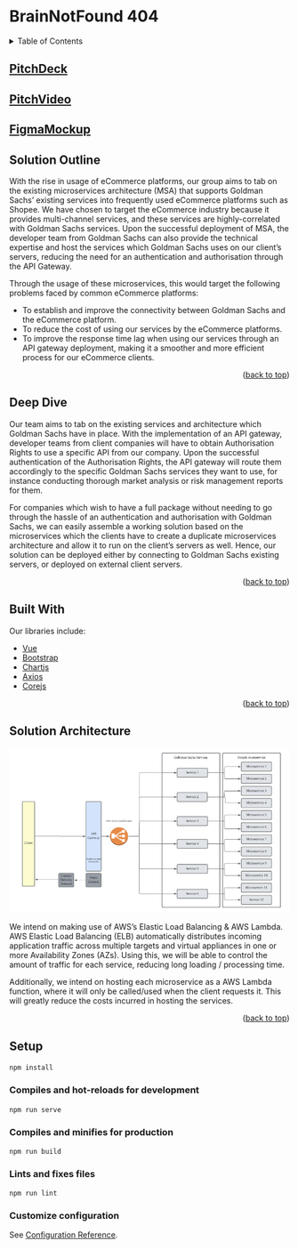 # BrainNotFound 404

<!-- TABLE OF CONTENTS -->
<details>
  <summary>Table of Contents</summary>
  <ol>
    <li><a href="#pitchdeck">Pitch Deck</a></li>
    <li><a href="#pitchvideo">Pitch Video</a></li>
    <li><a href="#figmamockup">Figma Mockup</a></li>
    <li>
      <a href="#solution-outline">Solution Outline</a>
      <ol>
        <li><a href="#deep-dive">Deep Dive</a></li>
        <li><a href="#built-with">Built With</a></li>
        <li><a href="#solution-architecture">Solution Architecture</a></li>
      </ol>
    </li>
    <li><a href="#setup">Project Setup</a></li>
    <li><a href="#prerequisites">Prerequisites</a></li>
    <li><a href="#installation">Installation</a></li>
  </ol>
</details>

## [PitchDeck]
## [PitchVideo]
## [FigmaMockup]


## Solution Outline

With the rise in usage of eCommerce platforms, our group aims to tab on the existing microservices architecture (MSA) that supports Goldman Sachs’ existing services into frequently used eCommerce platforms such as Shopee. We have chosen to target the eCommerce industry because it provides multi-channel services, and these services are highly-correlated with Goldman Sachs services. Upon the successful deployment of MSA, the developer team from Goldman Sachs can also provide the technical expertise and host the services which Goldman Sachs uses on our client’s servers, reducing the need for an authentication and authorisation through the API Gateway. 

Through the usage of these microservices, this would target the following problems faced by common eCommerce platforms: 
* To establish and improve the connectivity between Goldman Sachs and the eCommerce platform.
* To reduce the cost of using our services by the eCommerce platforms.
* To improve the response time lag when using our services through an API gateway deployment, making it a smoother and more efficient process for our eCommerce clients.

<p align="right">(<a href="#readme-top">back to top</a>)</p>


## Deep Dive
Our team aims to tab on the existing services and architecture which Goldman Sachs have in place. With the implementation of an API gateway, developer teams from client companies will have to obtain Authorisation Rights to use a specific API from our company. Upon the successful authentication of the Authorisation Rights, the API gateway will route them accordingly to the specific Goldman Sachs services they want to use, for instance conducting thorough market analysis or risk management reports for them.

For companies which wish to have a full package without needing to go through the hassle of an authentication and authorisation with Goldman Sachs, we can easily assemble a working solution based on the microservices which the clients have to create a duplicate microservices architecture and allow it to run on the client’s servers as well. Hence, our solution can be deployed either by connecting to Goldman Sachs existing servers, or deployed on external client servers. 

<p align="right">(<a href="#readme-top">back to top</a>)</p>

## Built With
Our libraries include:

* [Vue]
* [Bootstrap]
* [Chartjs]
* [Axios]
* [Corejs]

<p align="right">(<a href="#readme-top">back to top</a>)</p>

## Solution Architecture
![Images](images/architecture.png)

We intend on making use of AWS’s Elastic Load Balancing & AWS Lambda. AWS Elastic Load Balancing (ELB) automatically distributes incoming application traffic across multiple targets and virtual appliances in one or more Availability Zones (AZs). Using this, we will be able to control the amount of traffic for each service, reducing long loading / processing time. 

Additionally, we intend on hosting each microservice as a AWS Lambda function, where it will only be called/used when the client requests it. This will greatly reduce the costs incurred in hosting the services. 

<p align="right">(<a href="#readme-top">back to top</a>)</p>

## Setup
```
npm install
```

### Compiles and hot-reloads for development
```
npm run serve
```

### Compiles and minifies for production
```
npm run build
```

### Lints and fixes files
```
npm run lint
```

### Customize configuration
See [Configuration Reference](https://cli.vuejs.org/config/).


<!-- MARKDOWN LINKS & IMAGES -->
<!-- https://www.markdownguide.org/basic-syntax/#reference-style-links -->
[Vue]: https://vuejs.org/
[Chartjs]: https://www.chartjs.org/
[Bootstrap]: https://bootstrap-vue.org/
[Axios]: https://axios-http.com/
[Corejs]: https://www.npmjs.com/package/core-js
[PitchDeck]: https://drive.google.com/drive/folders/1PT5Ucr77N-C50jmzSrPWEiL_EpDakjhH?usp=sharing
[PitchVideo]: https://drive.google.com/drive/folders/1BIIq9qy_ugFGm6YpjOoGz9LIsmIX7iAo?usp=sharing
[FigmaMockup]: https://www.figma.com/file/5mNNLvxejr1rMY9Qx4az7y/Crypto-Dashboard-with-Component-(Light-%26-Dark-Version)-(Community)?node-id=47%3A1456